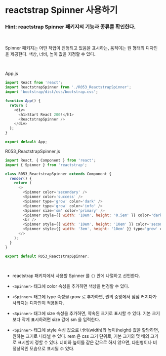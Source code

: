 # reactstrap Spinner 사용하기

### Hint: reactstrap Spinner 패키지의 기능과 종류를 확인한다.

<br>

Spinner 패키지는 어떤 작업이 진행되고 있음을 표시하는, 움직이는 원 형태의 디자인을 제공한다. 색상, 너비, 높이 값을 지정할 수 있다.

<br>

App.js

```js
import React from 'react';
import ReactstrapSpinner from './R053_ReactstrapSpinner';
import 'bootstrap/dist/css/bootstrap.css';

function App() {
  return (
    <div>
      <h1>Start React 200!</h1>
      <ReactstrapSpinner />
    </div>
  );
}

export default App;
```

R053_ReactstrapSpinner.js

```js
import React, { Component } from 'react';
import { Spinner } from 'reactstrap';

class R053_ReactstrapSpinner extends Component {
  render() {
    return (
      <>
        <Spinner color='secondary' />
        <Spinner color='success' />
        <Spinner type='grow' color='dark' />
        <Spinner type='grow' color='info' />
        <Spinner size='sm' color='primary' />
        <Spinner style={{ width: '10em', height: '0.5em' }} color='dark' />
        <br />
        <Spinner style={{ width: '10em', height: '10em' }} color='secondary' />
        <Spinner style={{ width: '3em', height: '10em' }} type='grow' color='primary' />
      </>
    );
  }
}

export default R053_ReactstrapSpinner;
```

<br>

- reactstrap 패키지에서 사용할 Spinner 를 `{}` 안에 나열하고 선언한다.

- `<Spinner>` 태그에 color 속성을 추가하면 색상을 변경할 수 있다.

- `<Spinner>` 태그에 type 속성을 grow 로 추가하면, 원의 중앙에서 점점 커지다가 사라지는 디자인이 적용된다.

- `<Spinner>` 태그에 size 속성을 추가하면, 약속된 크기로 표시할 수 있다. 기본 크기보다 작게 표시하려면 size 값에 sm 을 입력한다.

- `<Spinner>` 태그에 style 속성 값으로 너비(width)와 높이(height) 값을 할당하면, 원하는 크기로 나타낼 수 있다. rem 은 css 크기 단위로, 기본 크기의 몇 배의 크기로 표시할지 정할 수 있다. 너비와 높이를 같은 값으로 하지 않으면, 타원형이나 비정상적인 모습으로 표시될 수 있다.
